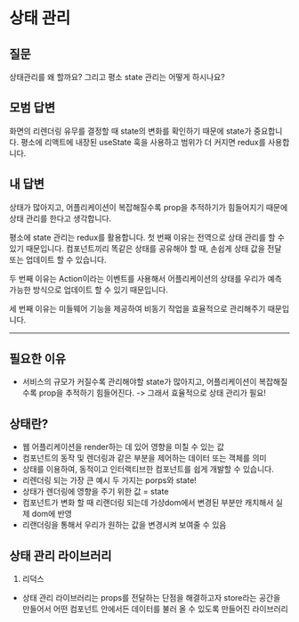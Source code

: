 # 상태 관리
## 질문
상태관리를 왜 할까요? 그리고 평소 state 관리는 어떻게 하시나요?

## 모범 답변
화면의 리렌더링 유무를 결정할 때 state의 변화를 확인하기 때문에 state가 중요합니다.
평소에 리액트에 내장된 useState 훅을 사용하고 범위가 더 커지면 redux를 사용합니다.

## 내 답변
상태가 많아지고, 어플리케이션이 복잡해질수록 prop을 추적하기가 힘들어지기 때문에 상태 관리를 한다고 생각합니다.

평소에 state 관리는 redux를 활용합니다.
첫 번째 이유는 전역으로 상태 관리를 할 수 있기 때문입니다.
컴포넌트끼리 똑같은 상태를 공유해야 할 때, 손쉽게 상태 값을 전달 또는 업데이트 할 수 있습니다.

두 번째 이유는 Action이라는 이벤트를 사용해서 어플리케이션의 상태를 우리가 예측 가능한 방식으로 업데이트 할 수 있기 때문입니다.

세 번째 이유는 미들웨어 기능을 제공하여 비동기 작업을 효율적으로 관리해주기 때문입니다.
* * *

## 필요한 이유
- 서비스의 규모가 커질수록 관리해야할 state가 많아지고, 어플리케이션이 복잡해질수록 prop을 추적하기 힘들어진다.
-> 그래서 효율적으로 상태 관리가 필요!

## 상태란?
- 웹 어플리케이션을 render하는 데 있어 영향을 미칠 수 있는 값
- 컴포넌트의 동작 및 렌더링과 같은 부분을 제어하는 데이터 또는 객체를 의미
- 상태를 이용하여, 동적이고 인터랙티브한 컴포넌트를 쉽게 개발할 수 있습니다.
- 리렌더링 되는 가장 큰 예시 두 가지는 porps와 state!
- 상태가 렌더링에 영향을 주기 위한 값 = state 
- 컴포넌트가 변화 할 때 리랜더링 되는데 가상dom에서 변경된 부분만 캐치해서 실제 dom에 반영
- 리랜더링을 통해서 우리가 원하는 값을 변경시켜 보여줄 수 있음

## 상태 관리 라이브러리
1. 리덕스
- 상태 관리 라이브러리는 props를 전달하는 단점을 해결하고자 store라는 공간을 만들어서 어떤 컴포넌트 안에서든 데이터를 불러 올 수 있도록 만들어진 라이브러리